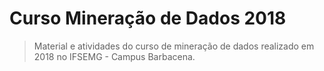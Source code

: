 ﻿# Curso Mineração de Dados 2018

> Material e atividades do curso de mineração de dados realizado em 2018 no IFSEMG - Campus Barbacena.